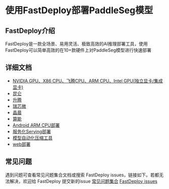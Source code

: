 # 使用FastDeploy部署PaddleSeg模型

## FastDeploy介绍

FastDeploy是一款全场景、易用灵活、极致高效的AI推理部署工具，使用FastDeploy可以简单高效的在10+款硬件上对PaddleSeg模型进行快速部署

## 详细文档

- [NVIDIA GPU、X86 CPU、飞腾CPU、ARM CPU、Intel GPU(独立显卡/集成显卡)](cpu-gpu)
- [昆仑](kunlun)
- [升腾](ascend)
- [瑞芯微](rockchip)
- [晶晨](amlogic)
- [算能](sophgo)
- [Android ARM CPU部署](android)
- [服务化Serving部署](serving)
- [模型自动化压缩工具](quantize)
- [web部署](web)

## 常见问题
遇到问题可查看常见问题集合文档或搜索 FastDeploy issues，链接如下。若都无法解决，欢迎给 FastDeploy 提交新的issue
[常见问题集合](https://github.com/PaddlePaddle/FastDeploy/tree/develop/docs/cn/faq)
[FastDeploy issues](https://github.com/PaddlePaddle/FastDeploy/issues)
